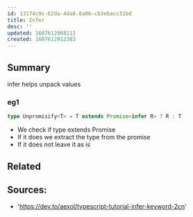 ```yaml
---
id: 13174c9c-62da-4da8-8a06-cb3ebacc31bd
title: Infer
desc: ''
updated: 1607612968111
created: 1607612912383
---
```


## Summary

infer helps unpack values

### eg1

```ts
type Unpromisify<T> = T extends Promise<infer R> ? R : T
```

* We check if type extends Promise
* If it does we extract the type from the promise
* If it does not leave it as is


## Related

## Sources:
- 'https://dev.to/aexol/typescript-tutorial-infer-keyword-2cn'